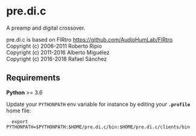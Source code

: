 # pre.di.c
A preamp and digital crossover.

pre.di.c is based on FIRtro https://github.com/AudioHumLab/FIRtro  
Copyright (c) 2006-2011 Roberto Ripio  
Copyright (c) 2011-2016 Alberto Miguélez  
Copyright (c) 2016-2018 Rafael Sánchez  

## Requirements

**Python** >= 3.6

Update your `PYTHONPATH` env variable for instance by editing your **`.profile`** home file:
```
  export PYTHONPATH=$PYTHONPATH:$HOME/pre.di.c/bin:$HOME/pre.di.c/clients/bin
```
